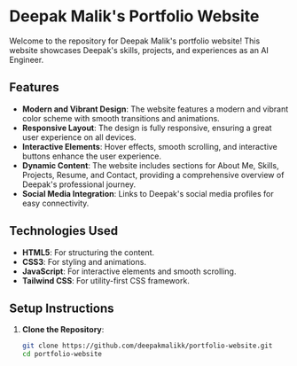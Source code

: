 # Deepak Malik's Portfolio Website

Welcome to the repository for Deepak Malik's portfolio website! This website showcases Deepak's skills, projects, and experiences as an AI Engineer.

## Features

- **Modern and Vibrant Design**: The website features a modern and vibrant color scheme with smooth transitions and animations.
- **Responsive Layout**: The design is fully responsive, ensuring a great user experience on all devices.
- **Interactive Elements**: Hover effects, smooth scrolling, and interactive buttons enhance the user experience.
- **Dynamic Content**: The website includes sections for About Me, Skills, Projects, Resume, and Contact, providing a comprehensive overview of Deepak's professional journey.
- **Social Media Integration**: Links to Deepak's social media profiles for easy connectivity.

## Technologies Used

- **HTML5**: For structuring the content.
- **CSS3**: For styling and animations.
- **JavaScript**: For interactive elements and smooth scrolling.
- **Tailwind CSS**: For utility-first CSS framework.

## Setup Instructions

1. **Clone the Repository**:
   ```sh
   git clone https://github.com/deepakmalikk/portfolio-website.git
   cd portfolio-website

